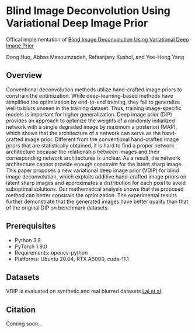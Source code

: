 # Blind Image Deconvolution Using Variational Deep Image Prior
Offical implementation of [Blind Image Deconvolution Using Variational Deep Image Prior](https://arxiv.org/abs/2202.00179)

Dong Huo, Abbas Masoumzadeh, Rafsanjany Kushol, and Yee-Hong Yang

## Overview

Conventional deconvolution methods utilize hand-crafted image priors to constrain the optimization. While deep-learning-based methods have simplified the optimization by end-to-end training, they fail to generalize well to blurs unseen in the training dataset. Thus, training image-specific models is important for higher generalization. Deep image prior (DIP) provides an approach to optimize the weights of a randomly initialized network with a single degraded image by maximum a posteriori (MAP), which shows that the architecture of a network can serve as the hand-crafted image prior. Different from the conventional hand-crafted image priors that are statistically obtained, it is hard to find a proper network architecture because the relationship between images and their corresponding network architectures is unclear. As a result, the network architecture cannot provide enough constraint for the latent sharp image. This paper proposes a new variational deep image prior (VDIP) for blind image deconvolution, which exploits additive hand-crafted image priors on latent sharp images and approximates a distribution for each pixel to avoid suboptimal solutions. Our mathematical analysis shows that the proposed method can better constrain the optimization. The experimental results further demonstrate that the generated images have better quality than that of the original DIP on benchmark datasets.

## Prerequisites
- Python 3.8 
- PyTorch 1.9.0
- Requirements: opencv-python
- Platforms: Ubuntu 20.04, RTX A6000, cuda-11.1

## Datasets
VDIP is evaluated on synthetic and real blurred datasets [Lai et al](http://vllab.ucmerced.edu/wlai24/cvpr16_deblur_study/).

## Citation
Coming soon...
